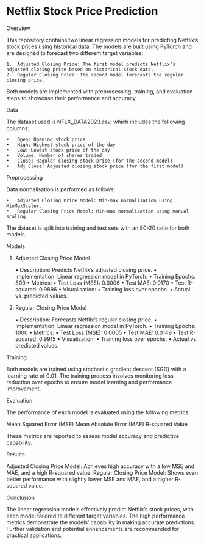 # Netflix Stock Price Prediction
Overview

This repository contains two linear regression models for predicting Netflix’s stock prices using historical data. The models are built using PyTorch and are designed to forecast two different target variables:

	1.	Adjusted Closing Price: The first model predicts Netflix’s adjusted closing price based on historical stock data.
	2.	Regular Closing Price: The second model forecasts the regular closing price.

Both models are implemented with preprocessing, training, and evaluation steps to showcase their performance and accuracy.

Data

The dataset used is NFLX_DATA2023.csv, which includes the following columns:

	•	Open: Opening stock price
	•	High: Highest stock price of the day
	•	Low: Lowest stock price of the day
	•	Volume: Number of shares traded
	•	Close: Regular closing stock price (for the second model)
	•	Adj Close: Adjusted closing stock price (for the first model)

Preprocessing

Data normalisation is performed as follows:

	•	Adjusted Closing Price Model: Min-max normalisation using MinMaxScaler.
	•	Regular Closing Price Model: Min-max normalisation using manual scaling.

The dataset is split into training and test sets with an 80-20 ratio for both models.

Models

1. Adjusted Closing Price Model

	•	Description: Predicts Netflix’s adjusted closing price.
	•	Implementation: Linear regression model in PyTorch.
	•	Training Epochs: 800
	•	Metrics:
	•	Test Loss (MSE): 0.0006
	•	Test MAE: 0.0170
	•	Test R-squared: 0.9896
	•	Visualisation:
	•	Training loss over epochs.
	•	Actual vs. predicted values.

2. Regular Closing Price Model

	•	Description: Forecasts Netflix’s regular closing price.
	•	Implementation: Linear regression model in PyTorch.
	•	Training Epochs: 1000
	•	Metrics:
	•	Test Loss (MSE): 0.0005
	•	Test MAE: 0.0149
	•	Test R-squared: 0.9915
	•	Visualisation:
	•	Training loss over epochs.
	•	Actual vs. predicted values.

Training

Both models are trained using stochastic gradient descent (SGD) with a learning rate of 0.01. The training process involves monitoring loss reduction over epochs to ensure model learning and performance improvement.

Evaluation

The performance of each model is evaluated using the following metrics:

Mean Squared Error (MSE)
Mean Absolute Error (MAE)
R-squared Value

These metrics are reported to assess model accuracy and predictive capability.

Results

Adjusted Closing Price Model: Achieves high accuracy with a low MSE and MAE, and a high R-squared value.
Regular Closing Price Model: Shows even better performance with slightly lower MSE and MAE, and a higher R-squared value.

Conclusion

The linear regression models effectively predict Netflix’s stock prices, with each model tailored to different target variables. The high performance metrics demonstrate the models’ capability in making accurate predictions. Further validation and potential enhancements are recommended for practical applications.
